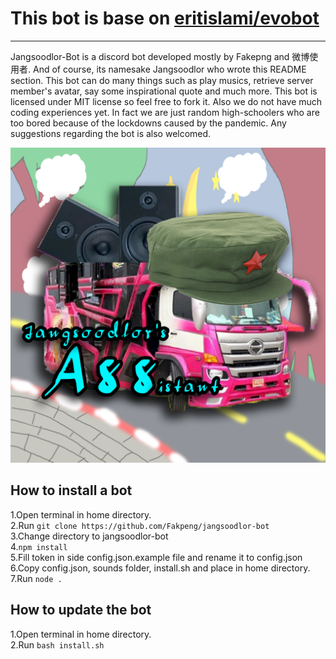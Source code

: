 # This bot is base on [eritislami/evobot](https://github.com/eritislami/evobot)
_______________________________________________________________

Jangsoodlor-Bot is a discord bot developed mostly by Fakepng and 微博使用者. And of course, its namesake Jangsoodlor who wrote this README section. This bot can do many things such as play musics, retrieve server member's avatar, say some inspirational quote and much more. This bot is licensed under MIT license so feel free to fork it. Also we do not have much coding experiences yet. In fact we are just random high-schoolers who are too bored because of the lockdowns caused by the pandemic. Any suggestions regarding the bot is also welcomed.

![jangsoodlor-bot avatar](/assets/images/jangsoodlor-bot.png)

## How to install a bot

1.Open terminal in home directory.\
2.Run `git clone https://github.com/Fakpeng/jangsoodlor-bot`\
3.Change directory to jangsoodlor-bot\
4.`npm install`\
5.Fill token in side config.json.example file and rename it to config.json\
6.Copy config.json, sounds folder, install.sh and place in home directory.\
7.Run `node .`

## How to update the bot

1.Open terminal in home directory.\
2.Run `bash install.sh`